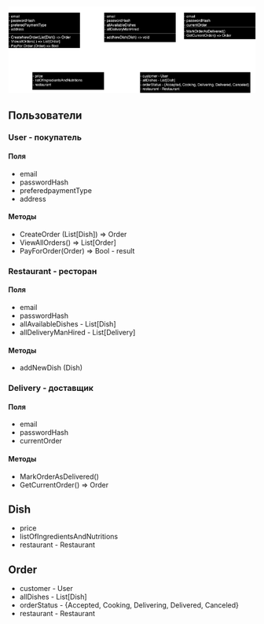 ![alt text](database_assignment_1.drawio.png)
## Пользователи 
### User - покупатель
#### Поля
- email
- passwordHash
- preferedpaymentType
- address
#### Методы
- CreateOrder (List[Dish]) => Order
- ViewAllOrders() => List[Order]
- PayForOrder(Order) => Bool - result

### Restaurant - ресторан
#### Поля
- email
- passwordHash
- allAvailableDishes - List[Dish]
- allDeliveryManHired - List[Delivery]
#### Методы
- addNewDish (Dish)
### Delivery - доставщик
#### Поля
- email
- passwordHash
- currentOrder
#### Методы
- MarkOrderAsDelivered()
- GetCurrentOrder() => Order

## Dish
- price
- listOfIngredientsAndNutritions
- restaurant - Restaurant

## Order
- customer - User
- allDishes - List[Dish]
- orderStatus - {Accepted, Cooking, Delivering, Delivered, Canceled}
- restaurant - Restaurant

